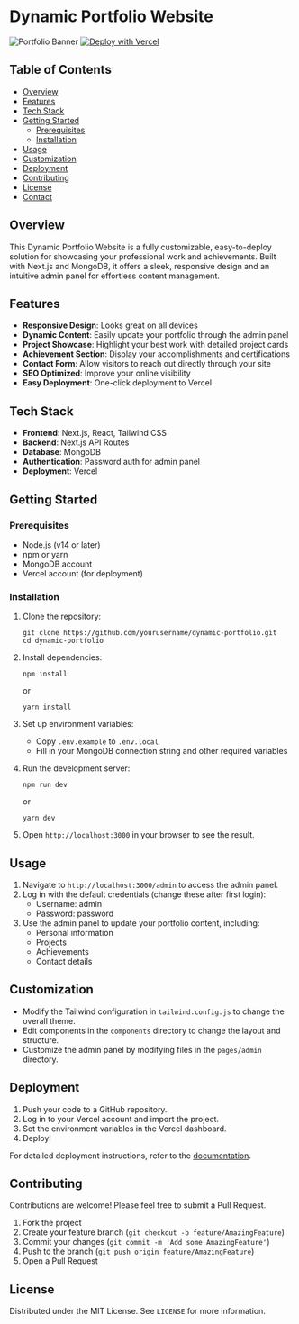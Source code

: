# Dynamic Portfolio Website

![Portfolio Banner](https://github.com/user-attachments/assets/613f1b3a-99b2-411d-885d-076337ee5b98)
[![Deploy with Vercel](https://vercel.com/button)](https://vercel.com/new/clone?repository-url=https%3A%2F%2Fgithub.com%2FJayeshYadav99%2FPortfolio-Website&env=MONGO_URL,ADMIN_USERNAME,ADMIN_PASSWORD&envDescription=MONGO_URL%20is%20mongodb%20connection%20string&demo-title=Dynamic%20Portfolio&demo-description=A%20customizable%20portfolio%20starter%20with%20admin%20controls&demo-url=https%3A%2F%2Fportfolio-website-genai.vercel.app%2F&demo-image=https%3A%2F%2Fres.cloudinary.com%2Fdifz9x1sc%2Fimage%2Fupload%2Fv1728220528%2Fqaltyrsrgx7uiplniu5f.png)

## Table of Contents
- [Overview](#overview)
- [Features](#features)
- [Tech Stack](#tech-stack)
- [Getting Started](#getting-started)
  - [Prerequisites](#prerequisites)
  - [Installation](#installation)
- [Usage](#usage)
- [Customization](#customization)
- [Deployment](#deployment)
- [Contributing](#contributing)
- [License](#license)
- [Contact](#contact)

## Overview

This Dynamic Portfolio Website is a fully customizable, easy-to-deploy solution for showcasing your professional work and achievements. Built with Next.js and MongoDB, it offers a sleek, responsive design and an intuitive admin panel for effortless content management.

## Features

- **Responsive Design**: Looks great on all devices
- **Dynamic Content**: Easily update your portfolio through the admin panel
- **Project Showcase**: Highlight your best work with detailed project cards
- **Achievement Section**: Display your accomplishments and certifications
- **Contact Form**: Allow visitors to reach out directly through your site
- **SEO Optimized**: Improve your online visibility
- **Easy Deployment**: One-click deployment to Vercel

## Tech Stack

- **Frontend**: Next.js, React, Tailwind CSS
- **Backend**: Next.js API Routes
- **Database**: MongoDB
- **Authentication**: Password auth for admin panel
- **Deployment**: Vercel

## Getting Started

### Prerequisites

- Node.js (v14 or later)
- npm or yarn
- MongoDB account
- Vercel account (for deployment)

### Installation

1. Clone the repository:
   ```
   git clone https://github.com/yourusername/dynamic-portfolio.git
   cd dynamic-portfolio
   ```

2. Install dependencies:
   ```
   npm install
   ```
   or
   ```
   yarn install
   ```

3. Set up environment variables:
   - Copy `.env.example` to `.env.local`
   - Fill in your MongoDB connection string and other required variables

4. Run the development server:
   ```
   npm run dev
   ```
   or
   ```
   yarn dev
   ```

5. Open `http://localhost:3000` in your browser to see the result.

## Usage

1. Navigate to `http://localhost:3000/admin` to access the admin panel.
2. Log in with the default credentials (change these after first login):
   - Username: admin
   - Password: password
3. Use the admin panel to update your portfolio content, including:
   - Personal information
   - Projects
   - Achievements
   - Contact details

## Customization

- Modify the Tailwind configuration in `tailwind.config.js` to change the overall theme.
- Edit components in the `components` directory to change the layout and structure.
- Customize the admin panel by modifying files in the `pages/admin` directory.

## Deployment

1. Push your code to a GitHub repository.
2. Log in to your Vercel account and import the project.
3. Set the environment variables in the Vercel dashboard.
4. Deploy!

For detailed deployment instructions, refer to the [documentation](./docs/deployment.md).

## Contributing

Contributions are welcome! Please feel free to submit a Pull Request.

1. Fork the project
2. Create your feature branch (`git checkout -b feature/AmazingFeature`)
3. Commit your changes (`git commit -m 'Add some AmazingFeature'`)
4. Push to the branch (`git push origin feature/AmazingFeature`)
5. Open a Pull Request

## License

Distributed under the MIT License. See `LICENSE` for more information.

